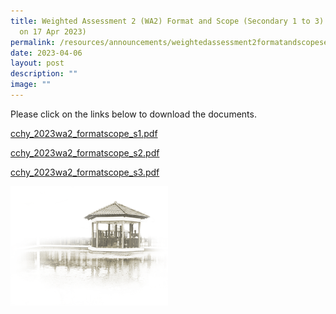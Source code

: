 ```yaml
---
title: Weighted Assessment 2 (WA2) Format and Scope (Secondary 1 to 3) (updated
  on 17 Apr 2023)
permalink: /resources/announcements/weightedassessment2formatandscopesecondary1to3/
date: 2023-04-06
layout: post
description: ""
image: ""
---
```

Please click on the links below to download the documents.

[cchy_2023wa2_formatscope_s1.pdf](/files/WA%20Format%20and%20Scope/cchy_2023wa2_formatscope_s1.pdf)

[cchy_2023wa2_formatscope_s2.pdf](/files/WA%20Format%20and%20Scope/cchy_2023wa2_formatscope_s2.pdf)

[cchy_2023wa2_formatscope_s3.pdf](/files/WA%20Format%20and%20Scope/cchy_2023wa2_formatscope_s3.pdf)

<img src="/images/pavilion.png" style="width:50%">